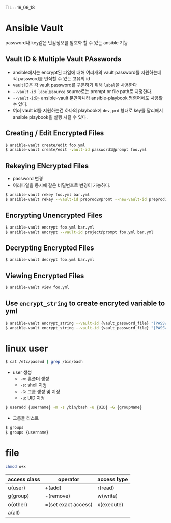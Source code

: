 TIL :: 19_09_18

# Ansible Vault
password나 key같은 민감정보를 암호화 할 수 있는 ansible 기능

## Vault ID & Multiple Vault PAsswords
- ansible에서는 encrypt된 파일에 대해 여러개의 vault password를 지원하는데 각 password를 인식할 수 있는 고유의 id
- vault ID은 각 vault password를 구분하기 위해 `label`을 사용한다
- `--vault-id label@source` source로는 prompt or file path로 지정한다.
- `--vault-id`는 ansible-vault 뿐만아니라 ansible-playbook 명령어에도 사용할 수 있다.
- 여러 vault id를 지원하는건 하나의 playbook에 `dev`, `prd` 형태로 key를 달리해서 ansible playbook을 실행 시킬 수 있다.

## Creating / Edit Encrypted Files
```sh
$ ansible-vault create/edit foo.yml
$ ansible-vault create/edit -vault-id password1@prompt foo.yml
```

## Rekeying ENcrypted Files
- password 변경
- 여러파일을 동시에 같은 비밀번호로 변경이 가능하다.
```sh
$ ansible-vault rekey foo.yml bar.yml
$ ansible-vault rekey --vault-id preprod2@promt --new-vault-id preprod3@prompt foo.
```

## Encrypting Unencrypted Files
```sh
$ ansible-vault encrypt foo.yml bar.yml
$ ansible-vault encrypt --vault-id project@prompt foo.yml bar.yml
```

## Decrypting Encrypted Files
```sh
$ ansible-vault decrypt foo.yml bar.yml
```

## Viewing Encrypted Files
```sh
$ ansible-vault view foo.yml
```

## Use `encrypt_string` to create encryted variable to yml
```sh
$ ansible-vault encrypt_string --vault-id {vault_password_file} "{PASSWD}" --name "{VARIABLE NAME}"
$ ansible-vault encrypt_string --vault-id {vault_password_file} "{PASSWD}" --name "{VARIABLE NAME}" >> variable.yml
```


# linux user
```sh
$ cat /etc/passwd | grep /bin/bash
```
- user 생성
  - `-m`: 홈폴더 생성
  - `-s`: shell 지정
  - `-G`: 그룹 생성 및 지정
  - `-u`: UID 지정
```sh
$ useradd {username} -m -s /bin/bash -u {UID} -G {groupName}
```
- 그룹들 리스트
```sh
$ groups
$ groups {username}
```

# file
```sh
chmod o+x
```
access class | operator | access type
---|---|---
u(user) | +(add) | r(read)
g(group) | -(remove) | w(write)
o(other) | =(set exact access) | x(execute)
a(all) |  |